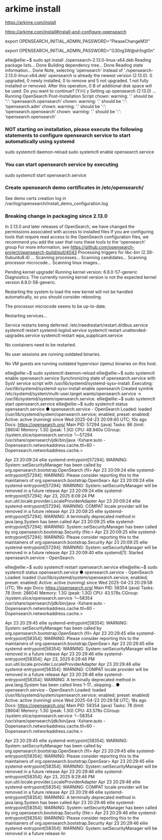 # arkime install
https://arkime.com/install

https://arkime.com/install#install-and-configure-opensearch

export OPENSEARCH_INITIAL_ADMIN_PASSWORD="PleaseChangeM3!"

export OPENSEARCH_INITIAL_ADMIN_PASSWORD="G30rg3W@sh1ngt0n"


ellie@ellie:~$ sudo apt install ./opensearch-2.13.0-linux-x64.deb
Reading package lists... Done
Building dependency tree... Done
Reading state information... Done
Note, selecting 'opensearch' instead of './opensearch-2.13.0-linux-x64.deb'
opensearch is already the newest version (2.13.0).
0 upgraded, 0 newly installed, 0 to remove and 5 not upgraded.
1 not fully installed or removed.
After this operation, 0 B of additional disk space will be used.
Do you want to continue? [Y/n] y
Setting up opensearch (2.13.0) ...
Running OpenSearch Post-Installation Script
chown: warning: '.' should be ':': ‘opensearch.opensearch’
chown: warning: '.' should be ':': ‘opensearch.adm’
chown: warning: '.' should be ':': ‘opensearch.opensearch’
chown: warning: '.' should be ':': ‘opensearch.opensearch’
### NOT starting on installation, please execute the following statements to configure opensearch service to start automatically using systemd
 sudo systemctl daemon-reload
 sudo systemctl enable opensearch.service
### You can start opensearch service by executing
 sudo systemctl start opensearch.service
### Create opensearch demo certificates in /etc/opensearch/
 See demo certs creation log in /var/log/opensearch/install_demo_configuration.log
### Breaking change in packaging since 2.13.0
 In 2.13.0 and later releases of OpenSearch, we have changed the permissions associated with access to installed files
 If you are configuring tools that require read access to the OpenSearch configuration files, we recommend you add the user that runs these tools to the 'opensearch' group
 For more information, see https://github.com/opensearch-project/opensearch-build/pull/4043
Processing triggers for libc-bin (2.39-0ubuntu8.4) ...
Scanning processes...
Scanning candidates...
Scanning processor microcode...
Scanning linux images...

Pending kernel upgrade!
Running kernel version:
  6.8.0-57-generic
Diagnostics:
  The currently running kernel version is not the expected kernel version 6.8.0-58-generic.

Restarting the system to load the new kernel will not be handled automatically, so you should consider rebooting.

The processor microcode seems to be up-to-date.

Restarting services...

Service restarts being deferred:
 /etc/needrestart/restart.d/dbus.service
 systemctl restart systemd-logind.service
 systemctl restart unattended-upgrades.service
 systemctl restart wpa_supplicant.service

No containers need to be restarted.

No user sessions are running outdated binaries.

No VM guests are running outdated hypervisor (qemu) binaries on this host.





ellie@ellie:~$ sudo systemctl daemon-reload
ellie@ellie:~$ sudo systemctl enable opensearch.service
Synchronizing state of opensearch.service with SysV service script with /usr/lib/systemd/systemd-sysv-install.
Executing: /usr/lib/systemd/systemd-sysv-install enable opensearch
Created symlink /etc/systemd/system/multi-user.target.wants/opensearch.service → /usr/lib/systemd/system/opensearch.service.
ellie@ellie:~$ sudo systemctl start opensearch.service
ellie@ellie:~$ sudo systemctl status opensearch.service
● opensearch.service - OpenSearch
     Loaded: loaded (/usr/lib/systemd/system/opensearch.service; enabled; preset: enabled)
     Active: active (running) since Wed 2025-04-23 20:09:40 UTC; 10s ago
       Docs: https://opensearch.org/
   Main PID: 57294 (java)
      Tasks: 86 (limit: 28604)
     Memory: 1.3G (peak: 1.3G)
        CPU: 48.940s
     CGroup: /system.slice/opensearch.service
             └─57294 /usr/share/opensearch/jdk/bin/java -Xshare:auto -Dopensearch.networkaddress.cache.ttl=60 -Dopensearch.networkaddress.cache.>

Apr 23 20:09:24 ellie systemd-entrypoint[57294]: WARNING: System::setSecurityManager has been called by org.opensearch.bootstrap.OpenSearch (fil>
Apr 23 20:09:24 ellie systemd-entrypoint[57294]: WARNING: Please consider reporting this to the maintainers of org.opensearch.bootstrap.OpenSear>
Apr 23 20:09:24 ellie systemd-entrypoint[57294]: WARNING: System::setSecurityManager will be removed in a future release
Apr 23 20:09:24 ellie systemd-entrypoint[57294]: Apr 23, 2025 8:09:24 PM sun.util.locale.provider.LocaleProviderAdapter <clinit>
Apr 23 20:09:24 ellie systemd-entrypoint[57294]: WARNING: COMPAT locale provider will be removed in a future release
Apr 23 20:09:25 ellie systemd-entrypoint[57294]: WARNING: A terminally deprecated method in java.lang.System has been called
Apr 23 20:09:25 ellie systemd-entrypoint[57294]: WARNING: System::setSecurityManager has been called by org.opensearch.bootstrap.Security (file:>
Apr 23 20:09:25 ellie systemd-entrypoint[57294]: WARNING: Please consider reporting this to the maintainers of org.opensearch.bootstrap.Security
Apr 23 20:09:25 ellie systemd-entrypoint[57294]: WARNING: System::setSecurityManager will be removed in a future release
Apr 23 20:09:40 ellie systemd[1]: Started opensearch.service - OpenSearch.





ellie@ellie:~$ sudo systemctl restart opensearch.service
ellie@ellie:~$ sudo systemctl status opensearch.service
● opensearch.service - OpenSearch
     Loaded: loaded (/usr/lib/systemd/system/opensearch.service; enabled; preset: enabled)
     Active: active (running) since Wed 2025-04-23 20:29:58 UTC; 18s ago
       Docs: https://opensearch.org/
   Main PID: 58354 (java)
      Tasks: 78 (limit: 28604)
     Memory: 1.3G (peak: 1.3G)
        CPU: 43.578s
     CGroup: /system.slice/opensearch.service
             └─58354 /usr/share/opensearch/jdk/bin/java -Xshare:auto -Dopensearch.networkaddress.cache.ttl=60 -Dopensearch.networkaddress.cache.>

Apr 23 20:29:45 ellie systemd-entrypoint[58354]: WARNING: System::setSecurityManager has been called by org.opensearch.bootstrap.OpenSearch (fil>
Apr 23 20:29:45 ellie systemd-entrypoint[58354]: WARNING: Please consider reporting this to the maintainers of org.opensearch.bootstrap.OpenSear>
Apr 23 20:29:45 ellie systemd-entrypoint[58354]: WARNING: System::setSecurityManager will be removed in a future release
Apr 23 20:29:46 ellie systemd-entrypoint[58354]: Apr 23, 2025 8:29:46 PM sun.util.locale.provider.LocaleProviderAdapter <clinit>
Apr 23 20:29:46 ellie systemd-entrypoint[58354]: WARNING: COMPAT locale provider will be removed in a future release
Apr 23 20:29:46 ellie systemd-entrypoint[58354]: WARNING: A terminally deprecated method in java.lang.System has been called
lines 1-17...skipping...
● opensearch.service - OpenSearch
     Loaded: loaded (/usr/lib/systemd/system/opensearch.service; enabled; preset: enabled)
     Active: active (running) since Wed 2025-04-23 20:29:58 UTC; 18s ago
       Docs: https://opensearch.org/
   Main PID: 58354 (java)
      Tasks: 78 (limit: 28604)
     Memory: 1.3G (peak: 1.3G)
        CPU: 43.578s
     CGroup: /system.slice/opensearch.service
             └─58354 /usr/share/opensearch/jdk/bin/java -Xshare:auto -Dopensearch.networkaddress.cache.ttl=60 -Dopensearch.networkaddress.cache.>

Apr 23 20:29:45 ellie systemd-entrypoint[58354]: WARNING: System::setSecurityManager has been called by org.opensearch.bootstrap.OpenSearch (fil>
Apr 23 20:29:45 ellie systemd-entrypoint[58354]: WARNING: Please consider reporting this to the maintainers of org.opensearch.bootstrap.OpenSear>
Apr 23 20:29:45 ellie systemd-entrypoint[58354]: WARNING: System::setSecurityManager will be removed in a future release
Apr 23 20:29:46 ellie systemd-entrypoint[58354]: Apr 23, 2025 8:29:46 PM sun.util.locale.provider.LocaleProviderAdapter <clinit>
Apr 23 20:29:46 ellie systemd-entrypoint[58354]: WARNING: COMPAT locale provider will be removed in a future release
Apr 23 20:29:46 ellie systemd-entrypoint[58354]: WARNING: A terminally deprecated method in java.lang.System has been called
Apr 23 20:29:46 ellie systemd-entrypoint[58354]: WARNING: System::setSecurityManager has been called by org.opensearch.bootstrap.Security (file:>
Apr 23 20:29:46 ellie systemd-entrypoint[58354]: WARNING: Please consider reporting this to the maintainers of org.opensearch.bootstrap.Security
Apr 23 20:29:46 ellie systemd-entrypoint[58354]: WARNING: System::setSecurityManager will be removed in a future release
lin



